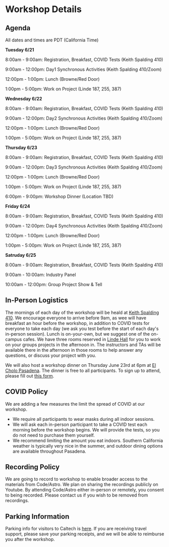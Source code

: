# Workshop Details

## Agenda

All dates and times are PDT (California Time)

**Tuesday 6/21**

8:00am - 9:00am: Registration, Breakfast, COVID Tests (Keith Spalding 410)

9:00am - 12:00pm: Day1 Synchronous Activities (Keith Spalding 410/Zoom)

12:00pm - 1:00pm: Lunch (Browne/Red Door)

1:00pm - 5:00pm: Work on Project (Linde 187, 255, 387)


**Wednesday 6/22**

8:00am - 9:00am: Registration, Breakfast, COVID Tests (Keith Spalding 410)

9:00am - 12:00pm: Day2 Synchronous Activities (Keith Spalding 410/Zoom)

12:00pm - 1:00pm: Lunch (Browne/Red Door)

1:00pm - 5:00pm: Work on Project (Linde 187, 255, 387)


**Thursday 6/23**

8:00am - 9:00am: Registration, Breakfast, COVID Tests (Keith Spalding 410)

9:00am - 12:00pm: Day3 Synchronous Activities (Keith Spalding 410/Zoom)

12:00pm - 1:00pm: Lunch (Browne/Red Door)

1:00pm - 5:00pm: Work on Project (Linde 187, 255, 387)

6:00pm - 9:00pm: Workshop Dinner (Location TBD)


**Friday 6/24**

8:00am - 9:00am: Registration, Breakfast, COVID Tests (Keith Spalding 410)

9:00am - 12:00pm: Day4 Synchronous Activities (Keith Spalding 410/Zoom)

12:00pm - 1:00pm: Lunch (Browne/Red Door)

1:00pm - 5:00pm: Work on Project (Linde 187, 255, 387)

**Satruday 6/25**

8:00am - 9:00am: Registration, Breakfast, COVID Tests (Keith Spalding 410)

9:00am - 10:00am: Industry Panel

10:00am - 12:00pm: Group Project Show & Tell


## In-Person Logistics

The mornings of each day of the workshop will be heald at [Keith Spalding 410](https://www.caltech.edu/map/campus/keith-spalding-building-of-business-services). We encourage everyone to arrive before 9am, as wee will have breakfast 
an hour before the workshop, in addition to COVID tests for everyone to take each day (we ask you test before the start of each
day's in-person session).
Lunch is on-your-own, but we suggest one of the on-campus cafes. We have three rooms reserved
in [Linde Hall](https://www.caltech.edu/map/campus/ronald-and-maxine-linde-hall-of-mathematics-and-physics) for you to work on your 
groups projects in the afternoon in. The instructors and TAs will be available there in the afternoon in those rooms to help answer any
questions, or discuss your project with you.

We will also host a workshop dinner on Thursday June 23rd at 6pm at [El Cholo Pasadena](https://goo.gl/maps/wrSY6irmCEWvSxUr9). The dinner is free to all participants. To sign up to attend, please fill out [this form](https://docs.google.com/forms/d/e/1FAIpQLSfz57n01MVj6JlTQ_KOjmaboJs9BoRGxmy12Gdtmc6dXEaP7g/viewform?usp=sf_link).

## COVID Policy
We are adding a few measures the limit the spread of COVID at our workshop. 

 * We require all participants to wear masks during all indoor sessions.
 * We will ask each in-person participant to take a COVID test each morning before the workshop begins. We will provide the
tests, so you do not need to purchase them yourself. 
 * We recommend limiting the amount you eat indoors. Southern California weather is typically very nice in the summer, 
and outdoor dining options are available throughout Pasadena. 

## Recording Policy
We are going to record to workshop to enable broader access to the materials from Code/Astro. We plan on sharing the recordings publicly on Youtube. By attending Code/Astro either in-person or remotely, you consent to being recorded. Please contact us if you wish to be removed from recordings.

## Parking Information
Parking info for visitors to Caltech is [here](https://parking.caltech.edu/parking-info/visitor-parking). If you are receiving travel support, please save your parking receipts, and we will be able to reimburse you after the workshop.
